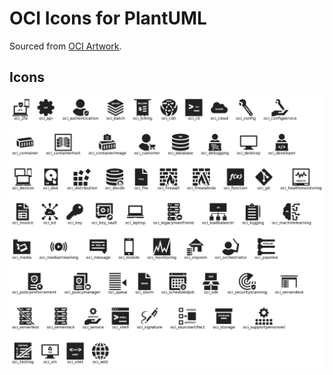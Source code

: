 # OCI Icons for PlantUML

Sourced from [OCI Artwork][oci_artwork].

[oci_artwork]: https://github.com/ThatGerber/plantuml-oci-icons

## Icons

[![icons_png][]][icons_png]

[icons_png]:  /icons.png
